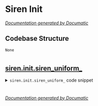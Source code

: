 # Siren Init

[_Documentation generated by Documatic_](https://www.documatic.com)

<!---Documatic-section-Codebase Structure-start--->
## Codebase Structure

<!---Documatic-block-system_architecture-start--->
```mermaid
None
```
<!---Documatic-block-system_architecture-end--->

# #
<!---Documatic-section-Codebase Structure-end--->

<!---Documatic-section-siren.init.siren_uniform_-start--->
## [siren.init.siren_uniform_](3-siren_init.md#siren.init.siren_uniform_)

<!---Documatic-section-siren_uniform_-start--->
<!---Documatic-block-siren.init.siren_uniform_-start--->
<details>
	<summary><code>siren.init.siren_uniform_</code> code snippet</summary>

```python
def siren_uniform_(tensor: torch.Tensor, mode: str='fan_in', c: float=6):
    fan = _calculate_correct_fan(tensor, mode)
    std = 1 / math.sqrt(fan)
    bound = math.sqrt(c) * std
    with torch.no_grad():
        return tensor.uniform_(-bound, bound)
```
</details>
<!---Documatic-block-siren.init.siren_uniform_-end--->
<!---Documatic-section-siren_uniform_-end--->

# #
<!---Documatic-section-siren.init.siren_uniform_-end--->

[_Documentation generated by Documatic_](https://www.documatic.com)